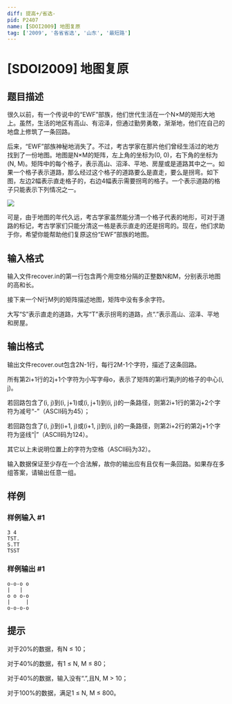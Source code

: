 ```yaml
---
diff: 提高+/省选-
pid: P2407
name: [SDOI2009] 地图复原
tag: ['2009', '各省省选', '山东', '最短路']
---
```

# [SDOI2009] 地图复原
## 题目描述

很久以前，有一个传说中的“EWF”部族，他们世代生活在一个N×M的矩形大地上。虽然，生活的地区有高山、有沼泽，但通过勤劳勇敢，渐渐地，他们在自己的地盘上修筑了一条回路。

后来，“EWF”部族神秘地消失了。不过，考古学家在那片他们曾经生活过的地方找到了一份地图。地图是N×M的矩阵，左上角的坐标为(0, 0)，右下角的坐标为(N, M)。矩阵中的每个格子，表示高山、沼泽、平地、房屋或是道路其中之一。如果一个格子表示道路，那么经过这个格子的道路要么是直走，要么是拐弯。如下图，左边2幅表示直走格子的，右边4幅表示需要拐弯的格子。一个表示道路的格子只能表示下列情况之一。

 ![](https://cdn.luogu.com.cn/upload/pic/1588.png) 

可是，由于地图的年代久远，考古学家虽然能分清一个格子代表的地形，可对于道路的标记，考古学家们只能分清这一格是表示直走的还是拐弯的。现在，他们求助于你，希望你能帮助他们复原这份“EWF”部族的地图。

## 输入格式

输入文件recover.in的第一行包含两个用空格分隔的正整数N和M，分别表示地图的高和长。

接下来一个N行M列的矩阵描述地图，矩阵中没有多余字符。

大写“S”表示直走的道路，大写“T”表示拐弯的道路，点“.”表示高山、沼泽、平地和房屋。

## 输出格式

输出文件recover.out包含2N-1行，每行2M-1个字符，描述了这条回路。

所有第2i+1行的2j+1个字符为小写字母o，表示了矩阵的第i行第j列的格子的中心(i, j)。

若回路包含了(i, j)到(i, j+1)或(i, j+1)到(i, j)的一条路径，则第2i+1行的第2j+2个字符为减号“-”（ASCII码为45）；

若回路包含了(i, j)到(i+1, j)或(i+1, j)到(i, j)的一条路径，则第2i+2行的第2j+1个字符为竖线“|”（ASCII码为124）。

其它以上未说明位置上的字符为空格（ASCII码为32）。

输入数据保证至少存在一个合法解，故你的输出应有且仅有一条回路。如果存在多组答案，请输出任意一组。

## 样例

### 样例输入 #1
```
3 4
TST.
S.TT
TSST

```
### 样例输出 #1
```
o-o-o o
|   |  
o o o-o
|     |
o-o-o-o

```
## 提示

对于20%的数据，有N ≤ 10；

对于40%的数据，有1 ≤ N, M ≤ 80；

对于40%的数据，输入没有“.”,且N, M > 10；

对于100%的数据，满足1 ≤ N, M ≤ 800。

